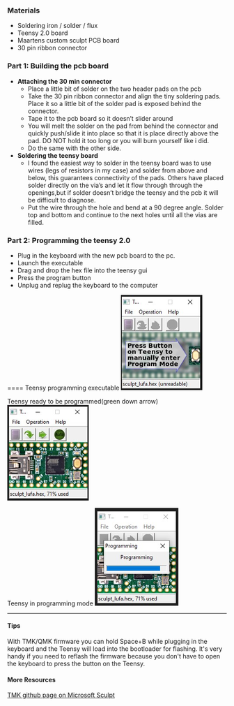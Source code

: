 

### Materials
* Soldering iron / solder / flux
* Teensy 2.0 board
* Maartens custom sculpt PCB board
* 30 pin ribbon connector

### Part 1: Building the pcb board
* **Attaching the 30 min connector**
  * Place a little bit of solder on the two header pads on the pcb
  * Take the 30 pin ribbon connector and align the tiny soldering pads. Place it so a little bit of the solder pad is exposed behind the connector. 
  * Tape it to the pcb board so it doesn’t slider around
  * You will melt the solder on the pad from behind the connector and quickly push/slide it into place so that it is place directly above the pad. DO NOT hold it too long or you will burn yourself like i did.
  * Do the same with the other side.
* **Soldering the teensy board**
  * I found the easiest way to solder in the teensy board was to use wires (legs of resistors in my case) and solder from above and below, this guarantees connectivity of the pads. Others have placed solder directly on the via’s and let it flow through through the openings,but if solder doesn’t bridge the teensy and the pcb it will be difficult to diagnose. 
  * Put the wire through the hole and bend at a 90 degree angle. Solder top and bottom and continue to the next holes until all the vias are filled.

### Part 2: Programming the teensy 2.0

* Plug in the keyboard with the new pcb board to the pc.
* Launch the executable
* Drag and drop the hex file into the teensy gui
* Press the program button
* Unplug and replug the keyboard to the computer 

====
Teensy programming executable
![teensy gui](resources/gui.jpg)

Teensy ready to be programmed(green down arrow)
![teensy ready to program](resources/ready_to_program.jpg)

Teensy in programming mode
![teensy being programmed](resources/programming.jpg)



---
#### Tips 
With TMK/QMK firmware you can hold Space+B while plugging in the keyboard and the Teensy will load into the bootloader for flashing. It's very handy if you need to reflash the firmware because you don't have to open the keyboard to press the button on the Teensy.

#### More Resources

[TMK github page on Microsoft Sculpt](https://github.com/blttll/tmk_keyboard/tree/master/keyboard/sculpt)